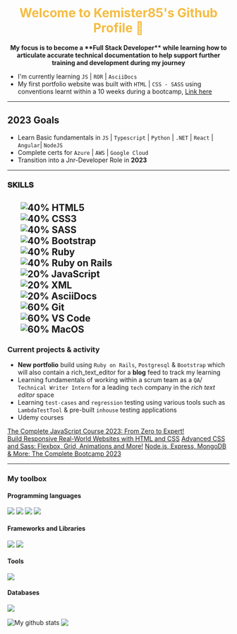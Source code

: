 <p align="center"><h1 align="center", style="color:#f5bc42">Welcome to Kemister85's Github Profile 👋</h1></p>

<p align="center"><strong>My focus is to become a **Full Stack Developer** while learning how to articulate accurate technical documentation to help support further training and development during my journey</strong></p>

- I'm currently learning `JS` | `ROR` | `AsciiDocs`
- My first portfolio website was built with `HTML` | `CSS - SASS` using conventions learnt within a 10 weeks during a bootcamp, <a href="https://kks.netlify.app/" target="_blank">Link here</a>

---
## 2023 Goals

- Learn Basic fundamentals in `JS` | `Typescript` | `Python` | `.NET` | `React` | `Angular`| `NodeJS`
- Complete certs for `Azure` | `AWS` | `Google Cloud`
- Transition into a Jnr-Developer Role in **2023**
---
### 𝐒𝐊𝐈𝐋𝐋𝐒
	
&nbsp;&nbsp;&nbsp;&nbsp;&nbsp;&nbsp;![40%](https://progress-bar.dev/40)		HTML5<br>
&nbsp;&nbsp;&nbsp;&nbsp;&nbsp;&nbsp;![40%](https://progress-bar.dev/40)		CSS3<br>
&nbsp;&nbsp;&nbsp;&nbsp;&nbsp;&nbsp;![40%](https://progress-bar.dev/40)		SASS<br>
&nbsp;&nbsp;&nbsp;&nbsp;&nbsp;&nbsp;![40%](https://progress-bar.dev/40)		Bootstrap<br>
&nbsp;&nbsp;&nbsp;&nbsp;&nbsp;&nbsp;![40%](https://progress-bar.dev/40)		Ruby<br>
&nbsp;&nbsp;&nbsp;&nbsp;&nbsp;&nbsp;![40%](https://progress-bar.dev/40)		Ruby on Rails<br>
&nbsp;&nbsp;&nbsp;&nbsp;&nbsp;&nbsp;![20%](https://progress-bar.dev/20)		JavaScript<br>
&nbsp;&nbsp;&nbsp;&nbsp;&nbsp;&nbsp;![20%](https://progress-bar.dev/20)		XML<br>
&nbsp;&nbsp;&nbsp;&nbsp;&nbsp;&nbsp;![20%](https://progress-bar.dev/20)		AsciiDocs<br>
&nbsp;&nbsp;&nbsp;&nbsp;&nbsp;&nbsp;![60%](https://progress-bar.dev/60)		Git<br>
&nbsp;&nbsp;&nbsp;&nbsp;&nbsp;&nbsp;![60%](https://progress-bar.dev/60)		VS Code<br>
&nbsp;&nbsp;&nbsp;&nbsp;&nbsp;&nbsp;![60%](https://progress-bar.dev/60)		MacOS<br>
---

### Current projects & activity

- **New portfolio** build using `Ruby on Rails`, `Postgresql` & `Bootstrap` which will also contain a rich_text_editor for a **blog** feed to track my learning
- Learning fundamentals of working within a scrum team as a `QA`/ `Technical Writer Intern` for a leading `tech` company in the _rich text editor_ space
- Learning `test-cases` and `regression` testing using various tools such as `LambdaTestTool` & pre-built `inhouse` testing applications
- Udemy courses

[The Complete JavaScript Course 2023: From Zero to Expert!](https://www.udemy.com/share/101WeY3@K8OAsnUJxIOVtDC_yWvx_ViTbcdyHHA05lvmeoNO9CO32jOBD_2gp3NJAbt3CAE7fQ==/)  
[Build Responsive Real-World Websites with HTML and CSS](https://www.udemy.com/share/101Wqo3@pE2yeCbEvc8DoJ4VVY0N-Xzos00IRpjDNJqYxv0UkRblp5tEDOUlsheob8y1NeOFXA==/)
[Advanced CSS and Sass: Flexbox, Grid, Animations and More!](https://www.udemy.com/share/101Wmq3@BL8NfFwebZYxJVvCBXcLZKsa8wa1A9HD-lBCqiJ_pcE7Q8QkThTOzxMlGd0WcIhScA==/)
[Node.js, Express, MongoDB & More: The Complete Bootcamp 2023](https://www.udemy.com/share/101Ycs3@daKrJLIF1keojnW4btwbLludgZ7TsDX-odelAhnA9mzP8Lp4ING8_Ya-YbBXEILh_A==/)

---

### My toolbox

#### Programming languages
<p>
<!--   <img src="https://img.shields.io/badge/Python-3776AB?style=for-the-badge&logo=python&logoColor=white" /> -->
  <img src="https://img.shields.io/badge/HTML5-E34F26?style=for-the-badge&logo=html5&logoColor=white" />
  <img src="https://img.shields.io/badge/CSS3-1572B6?style=for-the-badge&logo=css3&logoColor=white" />
  <img src="https://img.shields.io/badge/JavaScript-323330?style=for-the-badge&logo=javascript&logoColor=F7DF1E" />
<!--   <img src="https://img.shields.io/badge/TypeScript-007ACC?style=for-the-badge&logo=typescript&logoColor=white" />
  <img src="https://img.shields.io/badge/C-00599C?style=for-the-badge&logo=c&logoColor=white" />
  <img src="https://img.shields.io/badge/C%2B%2B-00599C?style=for-the-badge&logo=c%2B%2B&logoColor=white" />
  <img src="https://img.shields.io/badge/C%23-239120?style=for-the-badge&logo=c-sharp&logoColor=white" />
  <img src="https://img.shields.io/badge/Java-ED8B00?style=for-the-badge&logo=java&logoColor=white" />
  <img src="https://img.shields.io/badge/PHP-777BB4?style=for-the-badge&logo=php&logoColor=white" />
  <img src="https://img.shields.io/badge/Swift-FA7343?style=for-the-badge&logo=swift&logoColor=white" />
  <img src="https://img.shields.io/badge/Go-00ADD8?style=for-the-badge&logo=go&logoColor=white" /> -->
  <img src="https://img.shields.io/badge/Ruby-CC342D?style=for-the-badge&logo=ruby&logoColor=white" />
<!--   <img src="https://img.shields.io/badge/json-5E5C5C?style=for-the-badge&logo=json&logoColor=white" /> -->
</p>

#### Frameworks and Libraries
<p>
<!--   <img src="https://img.shields.io/badge/React_Native-20232A?style=for-the-badge&logo=react&logoColor=61DAFB" />
  <img src="https://img.shields.io/badge/Node.js-339933?style=for-the-badge&logo=nodedotjs&logoColor=white" />
  <img src="https://img.shields.io/badge/.NET-512BD4?style=for-the-badge&logo=dotnet&logoColor=white" />
  <img src="https://img.shields.io/badge/React-20232A?style=for-the-badge&logo=react&logoColor=61DAFB" />
  <img src="https://img.shields.io/badge/Svelte-4A4A55?style=for-the-badge&logo=svelte&logoColor=FF3E00" />
  <img src="https://img.shields.io/badge/Vue.js-35495E?style=for-the-badge&logo=vuedotjs&logoColor=4FC08D" />
  <img src="https://img.shields.io/badge/Angular-DD0031?style=for-the-badge&logo=angular&logoColor=white" />
  <img src="https://img.shields.io/badge/AngularJS-E23237?style=for-the-badge&logo=angularjs&logoColor=white" /> -->
  <img src="https://img.shields.io/badge/Bootstrap-563D7C?style=for-the-badge&logo=bootstrap&logoColor=white" />
<!--   <img src="https://img.shields.io/badge/Tailwind_CSS-38B2AC?style=for-the-badge&logo=tailwind-css&logoColor=white" />
  <img src="https://img.shields.io/badge/jQuery-0769AD?style=for-the-badge&logo=jquery&logoColor=white" />
  <img src="https://img.shields.io/badge/Django-092E20?style=for-the-badge&logo=django&logoColor=white" /> -->
  <img src="https://img.shields.io/badge/Ruby_on_Rails-CC0000?style=for-the-badge&logo=ruby-on-rails&logoColor=white" />
<!--   <img src="https://img.shields.io/badge/Laravel-FF2D20?style=for-the-badge&logo=laravel&logoColor=white" />
  <img src="https://img.shields.io/badge/Flask-000000?style=for-the-badge&logo=flask&logoColor=white" />
  <img src="https://img.shields.io/badge/nuxt.js-00C58E?style=for-the-badge&logo=nuxtdotjs&logoColor=white" />
  <img src="https://img.shields.io/badge/next.js-000000?style=for-the-badge&logo=nextdotjs&logoColor=white" /> -->
</p>

#### Tools
<p>
<!--   <img src="https://img.shields.io/badge/Xcode-007ACC?style=flat-square&logo=Xcode&logoColor=white" /> -->
  <img src="https://img.shields.io/badge/Visual_Studio_Code-0078D4?style=for-the-badge&logo=visual%20studio%20code&logoColor=white" />
<!--   <img src="https://img.shields.io/badge/Visual_Studio-5C2D91?style=for-the-badge&logo=visual%20studio&logoColor=white" />
  <img src="https://img.shields.io/badge/Atom-66595C?style=for-the-badge&logo=Atom&logoColor=white" />
  <img src="https://img.shields.io/badge/Eclipse-2C2255?style=for-the-badge&logo=eclipse&logoColor=white" />
  <img src="https://img.shields.io/badge/sublime_text-%23575757.svg?&style=for-the-badge&logo=sublime-text&logoColor=important" /> -->
</p>

#### Databases
<p>
<!--   <img src="https://img.shields.io/badge/MySQL-00000F?style=for-the-badge&logo=mysql&logoColor=white" /> -->
  <img src="https://img.shields.io/badge/PostgreSQL-316192?style=for-the-badge&logo=postgresql&logoColor=white" />
<!--   <img src="https://img.shields.io/badge/MongoDB-4EA94B?style=for-the-badge&logo=mongodb&logoColor=white" />
  <img src="https://img.shields.io/badge/SQLite-07405E?style=for-the-badge&logo=sqlite&logoColor=white" /> -->
</p>

<img align="center" src="https://github-readme-stats.vercel.app/api?username=kemister85&show_icons=true&include_all_commits=true&theme=cobalt&hide_border=true" alt="My github stats" /> 

<img align="center" src="https://github-readme-stats.vercel.app/api/top-langs/?username=kemister85&layout=compact&theme=cobalt&hide_border=true" />
